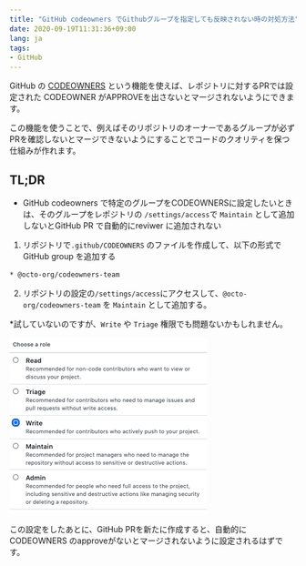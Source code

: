 ```yaml
---
title: "GitHub codeowners でGithubグループを指定しても反映されない時の対処方法"
date: 2020-09-19T11:31:36+09:00
lang: ja
tags:
- GitHub
---
```


GitHub の [CODEOWNERS](https://docs.github.com/en/github/creating-cloning-and-archiving-repositories/about-code-owners) という機能を使えば、レポジトリに対するPRでは設定された CODEOWNER がAPPROVEを出さないとマージされないようにできます。

この機能を使うことで、例えばそのリポジトリのオーナーであるグループが必ずPRを確認しないとマージできないようにすることでコードのクオリティを保つ仕組みが作れます。

## TL;DR

- GitHub codeowners で特定のグループをCODEOWNERSに設定したいときは、そのグループをレポジトリの `/settings/access`で `Maintain` として追加しないとGitHub PR で自動的にreviwer に追加されない

1. リポジトリで`.github/CODEOWNERS` のファイルを作成して、以下の形式でGitHub group を追加する

```bash
* @octo-org/codeowners-team
```

2. リポジトリの設定の`/settings/access`にアクセスして、`@octo-org/codeowners-team` を `Maintain` として追加する。

*試していないのですが、`Write` や `Triage` 権限でも問題ないかもしれません。

![repository access setting](/posts/2020-09-19/images/1.png)

この設定をしたあとに、GitHub PRを新たに作成すると、自動的に CODEOWNERS のapproveがないとマージされないように設定されるはずです。